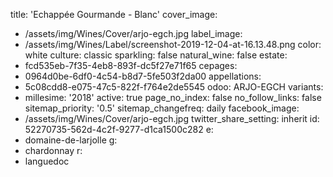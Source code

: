 title: 'Echappée Gourmande - Blanc'
cover_image:
  - /assets/img/Wines/Cover/arjo-egch.jpg
label_image:
  - /assets/img/Wines/Label/screenshot-2019-12-04-at-16.13.48.png
color: white
culture: classic
sparkling: false
natural_wine: false
estate:
  - fcd535eb-7f35-4eb8-893f-dc5f27e71f65
cepages:
  - 0964d0be-6df0-4c54-b8d7-5fe503f2da00
appellations:
  - 5c08cdd8-e075-47c5-822f-f764e2de5545
odoo: ARJO-EGCH
variants:
  -
    millesime: '2018'
    active: true
page_no_index: false
no_follow_links: false
sitemap_priority: '0.5'
sitemap_changefreq: daily
facebook_image:
  - /assets/img/Wines/Cover/arjo-egch.jpg
twitter_share_setting: inherit
id: 52270735-562d-4c2f-9277-d1ca1500c282
e:
  - domaine-de-larjolle
g:
  - chardonnay
r:
  - languedoc
